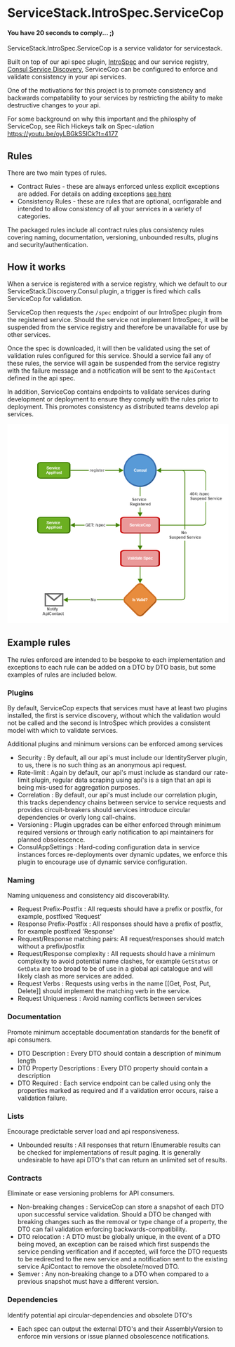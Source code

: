 # ServiceStack.IntroSpec.ServiceCop

#### You have 20 seconds to comply... ;)

ServiceStack.IntroSpec.ServiceCop is a service validator for servicestack.

Built on top of our api spec plugin, [IntroSpec](https://github.com/MacLeanElectrical/servicestack-introspec) and 
our service registry, [Consul Service Discovery](https://github.com/MacLeanElectrical/servicestack-discovery-consul), 
ServiceCop can be configured to enforce and validate consistency in your api services.

One of the motivations for this project is to promote consistency and backwards compatability to your services
by restricting the ability to make destructive changes to your api.

For some background on why this important and the philosphy of ServiceCop, see Rich Hickeys talk on Spec-ulation https://youtu.be/oyLBGkS5ICk?t=4177

## Rules

There are two main types of rules. 

* Contract Rules - these are always enforced unless explicit exceptions are added. For details on adding exceptions [see here](./RuleExceptions.md)
* Consistency Rules - these are rules that are optional, ocnfigarable and intended to allow consistency of all your services in a variety of categories.

The packaged rules include all contract rules plus consistency rules covering naming, documentation, versioning, unbounded results, 
plugins and security/authentication.

## How it works

When a service is registered with a service registry, which we default to our ServiceStack.Discovery.Consul plugin,
a trigger is fired which calls ServiceCop for validation.

ServiceCop then requests the `/spec` endpoint of our IntroSpec plugin from the registered service.
Should the service not implement IntroSpec, it will be suspended from the service registry and therefore be unavailable
for use by other services.

Once the spec is downloaded, it will then be validated using the set of validation rules configured for this service.
Should a service fail any of these rules, the service will again be suspended from the service registry with the 
failure message and a notification will be sent to the `ApiContact` defined in the api spec.

In addition, ServiceCop contains endpoints to validate services during development or deployment to ensure 
they comply with the rules prior to deployment. This promotes consistency as distributed teams develop 
api services.

![Overview](assets/ServiceCop_Overview.png)

## Example rules

The rules enforced are intended to be bespoke to each implementation and exceptions to each rule can be added on a DTO by DTO basis, 
but some examples of rules are included below.

### Plugins

By default, ServiceCop expects that services must have at least two plugins installed, the first is service discovery, without
which the validation would not be called and the second is IntroSpec which provides a consistent model with which to validate services.

Additional plugins and minimum versions can be enforced among services 

 + Security : By default, all our api's must include our IdentityServer plugin, to us, there is no such thing as an anonymous api request.
 + Rate-limit : Again by default, our api's must include as standard our rate-limit plugin, regular data scraping using api's is a sign that an api is being mis-used for aggregation purposes.
 + Correlation : By default, our api's must include our correlation plugin, this tracks dependency chains between service to service requests and provides circuit-breakers should services introduce circular dependencies or overly long call-chains.
 + Versioning : Plugin upgrades can be either enforced through minimum required versions or through early notification to api maintainers for planned obsolescence.
 + ConsulAppSettings : Hard-coding configuration data in service instances forces re-deployments over dynamic updates, we enforce this plugin to encourage use of dynamic service configuration.

### Naming

Naming uniqueness and consistency aid discoverability.

 + Request Prefix-Postfix : All requests should have a prefix or postfix, for example, postfixed 'Request'
 + Response Prefix-Postfix : All responses should have a prefix of postfix, for example postfixed 'Response'
 + Request/Response matching pairs: All request/responses should match without a prefix/postfix
 + Request/Response complexity : All requests should have a minimum complexity to avoid potential name clashes, for example `GetStatus` or `GetData` are too broad to be of use in a global api catalogue and will likely clash as more services are added.
 + Request Verbs : Requests using verbs in the name [[Get, Post, Put, Delete]] should implement the matching verb in the service. 
 + Request Uniqueness : Avoid naming conflicts between services

### Documentation

Promote minimum acceptable documentation standards for the benefit of api consumers.

 + DTO Description : Every DTO should contain a description of minimum length
 + DTO Property Descriptions : Every DTO property should contain a description
 + DTO Required : Each service endpoint can be called using only the properties marked as required and if a validation error occurs, raise a validation failure.

### Lists

Encourage predictable server load and api responsiveness.

 + Unbounded results : All responses that return IEnumerable results can be checked for implementations of result paging. It is generally undesirable to have api DTO's that can return an unlimited set of results.

### Contracts

Eliminate or ease versioning problems for API consumers.

 + Non-breaking changes : ServiceCop can store a snapshot of each DTO upon successful service validation. Should a DTO be changed with breaking changes such as the removal or type change of a property, the DTO can fail validation enforcing backwards-compatibility.
 + DTO relocation : A DTO must be globally unique, in the event of a DTO being moved, an exception can be raised which first suspends the service pending verification and if accepted, will force the DTO requests to be redirected to the new service and a notification sent to the existing service ApiContact to remove the obsolete/moved DTO.
 + Semver : Any non-breaking change to a DTO when compared to a previous snapshot must have a different version.

### Dependencies

Identify potential api circular-dependencies and obsolete DTO's

 + Each spec can output the external DTO's and their AssemblyVersion to enforce min versions or issue planned obsolescence notifications.
